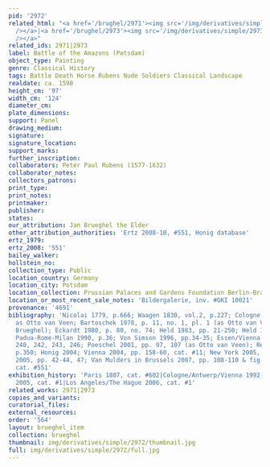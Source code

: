 ```yaml
---
pid: '2972'
related_html: "<a href='/brughel/2971'><img src='/img/derivatives/simple/2971/thumbnail.jpg'
  /></a>|<a href='/brughel/2973'><img src='/img/derivatives/simple/2973/thumbnail.jpg'
  /></a>"
related_ids: 2971|2973
label: Battle of the Amazons (Potsdam)
object_type: Painting
genre: Classical History
tags: Battle Death Horse Rubens Nude Soldiers Classical Landscape
realdate: ca. 1598
height_cm: '97'
width_cm: '124'
diameter_cm: 
plate_dimensions: 
support: Panel
drawing_medium: 
signature: 
signature_location: 
support_marks: 
further_inscription: 
collaborators: Peter Paul Rubens (1577-1632)
collaborator_notes: 
collectors_patrons: 
print_type: 
print_notes: 
printmaker: 
publisher: 
states: 
our_attribution: Jan Brueghel the Elder
other_attribution_authorities: 'Ertz 2008-10, #551, Honig database'
ertz_1979: 
ertz_2008: '551'
bailey_walker: 
hollstein_no: 
collection_type: Public
location_country: Germany
location_city: Potsdam
location_collection: Prussian Palaces and Gardens Foundation Berlin-Brandenburg
location_or_most_recent_sale_notes: 'Bildergalerie, inv. #GKI 10021'
provenance: '4691'
bibliography: 'Nicolai 1779, p.666; Waagen 1830, vol.2, p.227; Cologne 1977, pp. 181-182
  as Otto van Veen; Bartoschek 1978, p. 11, no. 1, pl. 1 (as Otto van Veen with Jan
  Brueghel); Eckardt 1980, p. 80, no. 74; Held 1983, pp. 21-250; Held 1987, pp. 9-22;
  Padua-Rome-Milan 1990, p.36; Von Simson 1996, pp.34-35; Essen/Vienna 1997-98, pp.
  240, 242, 243, 246; Poeschel 2001, pp. 97, 107 (as Otto van Veen); Renger/Denk 2002,
  p.350; Honig 2004; Vienna 2004, pp. 158-60, cat. #11; New York 2005, p.88; Jaffe/McGrath
  2005, pp. 42-44, 47; Van Mulders in Brussels 2007, pp. 108-110 & fig. 1; Ertz 2008-10,
  cat. #551'
exhibition_history: 'Paris 1807, cat. #602|Cologne/Antwerp/Vienna 1992-93, cat. #44.1|London
  2005, cat. #1|Los Angeles/The Hague 2006, cat. #1'
related_works: 2971|2973
copies_and_variants: 
curatorial_files: 
external_resources: 
order: '564'
layout: brueghel_item
collection: brueghel
thumbnail: img/derivatives/simple/2972/thumbnail.jpg
full: img/derivatives/simple/2972/full.jpg
---
```

